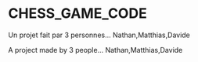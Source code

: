 # CHESS_GAME_CODE
Un projet fait par 3 personnes...
Nathan,Matthias,Davide

A project made by 3 people...
Nathan,Matthias,Davide
